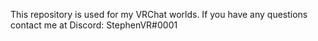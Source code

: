 This repository is used for my VRChat worlds.
If you have any questions contact me at Discord: StephenVR#0001
